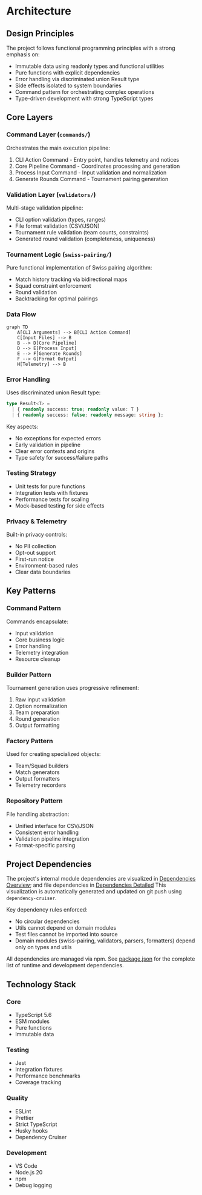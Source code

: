 # Architecture

## Design Principles

The project follows functional programming principles with a strong emphasis on:

- Immutable data using readonly types and functional utilities
- Pure functions with explicit dependencies
- Error handling via discriminated union Result type
- Side effects isolated to system boundaries
- Command pattern for orchestrating complex operations
- Type-driven development with strong TypeScript types

## Core Layers

### Command Layer (`commands/`)

Orchestrates the main execution pipeline:

1. CLI Action Command - Entry point, handles telemetry and notices
1. Core Pipeline Command - Coordinates processing and generation
1. Process Input Command - Input validation and normalization
1. Generate Rounds Command - Tournament pairing generation

### Validation Layer (`validators/`)

Multi-stage validation pipeline:

- CLI option validation (types, ranges)
- File format validation (CSV/JSON)
- Tournament rule validation (team counts, constraints)
- Generated round validation (completeness, uniqueness)

### Tournament Logic (`swiss-pairing/`)

Pure functional implementation of Swiss pairing algorithm:

- Match history tracking via bidirectional maps
- Squad constraint enforcement
- Round validation
- Backtracking for optimal pairings

### Data Flow

```mermaid
graph TD
    A[CLI Arguments] --> B[CLI Action Command]
    C[Input Files] --> B
    B --> D[Core Pipeline]
    D --> E[Process Input]
    E --> F[Generate Rounds]
    F --> G[Format Output]
    H[Telemetry] --> B
```

### Error Handling

Uses discriminated union Result type:

```typescript
type Result<T> =
  | { readonly success: true; readonly value: T }
  | { readonly success: false; readonly message: string };
```

Key aspects:

- No exceptions for expected errors
- Early validation in pipeline
- Clear error contexts and origins
- Type safety for success/failure paths

### Testing Strategy

- Unit tests for pure functions
- Integration tests with fixtures
- Performance tests for scaling
- Mock-based testing for side effects

### Privacy & Telemetry

Built-in privacy controls:

- No PII collection
- Opt-out support
- First-run notice
- Environment-based rules
- Clear data boundaries

## Key Patterns

### Command Pattern

Commands encapsulate:

- Input validation
- Core business logic
- Error handling
- Telemetry integration
- Resource cleanup

### Builder Pattern

Tournament generation uses progressive refinement:

1. Raw input validation
1. Option normalization
1. Team preparation
1. Round generation
1. Output formatting

### Factory Pattern

Used for creating specialized objects:

- Team/Squad builders
- Match generators
- Output formatters
- Telemetry recorders

### Repository Pattern

File handling abstraction:

- Unified interface for CSV/JSON
- Consistent error handling
- Validation pipeline integration
- Format-specific parsing

## Project Dependencies

The project's internal module dependencies are visualized in [Dependencies Overview](dependencies-overview.html); and file dependencies in [Dependencies Detailed](dependencies-detailed.html)
This visualization is automatically generated and updated on git push using `dependency-cruiser`.

Key dependency rules enforced:

- No circular dependencies
- Utils cannot depend on domain modules
- Test files cannot be imported into source
- Domain modules (swiss-pairing, validators, parsers, formatters) depend only on types and utils

All dependencies are managed via npm. See [package.json](../package.json) for the complete list of runtime and development dependencies.

## Technology Stack

### Core

- TypeScript 5.6
- ESM modules
- Pure functions
- Immutable data

### Testing

- Jest
- Integration fixtures
- Performance benchmarks
- Coverage tracking

### Quality

- ESLint
- Prettier
- Strict TypeScript
- Husky hooks
- Dependency Cruiser

### Development

- VS Code
- Node.js 20
- npm
- Debug logging
